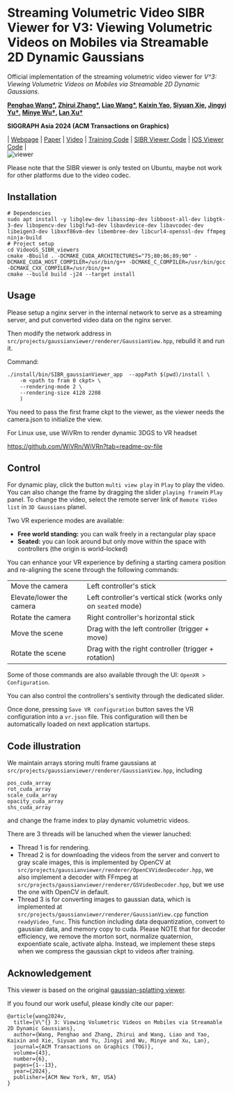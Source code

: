# Streaming Volumetric Video SIBR Viewer for V3: Viewing Volumetric Videos on Mobiles via Streamable 2D Dynamic Gaussians

Official implementation of the streaming volumetric video viewer for _V^3: Viewing Volumetric Videos on Mobiles via Streamable 2D Dynamic Gaussians_.

**[Penghao Wang*](https://authoritywang.github.io/), [Zhirui Zhang*](https://github.com/zhangzhr4), [Liao Wang*](https://aoliao12138.github.io/), [Kaixin Yao](https://yaokxx.github.io/), [Siyuan Xie](https://simonxie2004.github.io/about/), [Jingyi Yu†](http://www.yu-jingyi.com/cv/), [Minye Wu†](https://wuminye.github.io/), [Lan Xu†](https://www.xu-lan.com/)**

**SIGGRAPH Asia 2024 (ACM Transactions on Graphics)**

| [Webpage](https://authoritywang.github.io/v3/) | [Paper](https://arxiv.org/pdf/2409.13648) | [Video](https://youtu.be/Z5La9AporRU?si=P95fDRxVYhXZEzYT) | [Training Code](https://github.com/AuthorityWang/VideoGS) | [SIBR Viewer Code](https://github.com/AuthorityWang/VideoGS_SIBR_viewers) | [IOS Viewer Code](https://github.com/zhangzhr4/VideoGS_IOS_viewers) |<br>
![viewer](assets/viewer.png)

Please note that the SIBR viewer is only tested on Ubuntu, maybe not work for other platforms due to the video codec. 

## Installation

```
# Dependencies
sudo apt install -y libglew-dev libassimp-dev libboost-all-dev libgtk-3-dev libopencv-dev libglfw3-dev libavdevice-dev libavcodec-dev libeigen3-dev libxxf86vm-dev libembree-dev libcurl4-openssl-dev ffmpeg ninja-build
# Project setup
cd VideoGS_SIBR_viewers
cmake -Bbuild . -DCMAKE_CUDA_ARCHITECTURES="75;80;86;89;90" -DCMAKE_CUDA_HOST_COMPILER=/usr/bin/g++ -DCMAKE_C_COMPILER=/usr/bin/gcc -DCMAKE_CXX_COMPILER=/usr/bin/g++
cmake --build build -j24 --target install
```

## Usage

Please setup a nginx server in the internal network to serve as a streaming server, and put converted video data on the nginx server. 

Then modify the network address in `src/projects/gaussianviewer/renderer/GaussianView.hpp`, rebuild it and run it. 

Command:
```
./install/bin/SIBR_gaussianViewer_app  --appPath $(pwd)/install \
    -m <path to fram 0 ckpt> \
    --rendering-mode 2 \
    --rendering-size 4128 2208
    )
```
You need to pass the first frame ckpt to the viewer, as the viewer needs the camera.json to initialize the view. 

For Linux use, use WiVRm to render dynamic 3DGS to VR headset

https://github.com/WiVRn/WiVRn?tab=readme-ov-file

## Control



For dynamic play, click the button `multi view play` in `Play` to play the video. You can also change the frame by dragging the slider `playing frame`in `Play` panel. To change the video, select the remote server link of `Remote Video list` in `3D Gaussians` planel. 

Two VR experience modes are available:
* **Free world standing:** you can walk freely in a rectangular play space
* **Seated:** you can look around but only move within the space with controllers (the origin is world-locked)

You can enhance your VR experience by defining a starting camera position and re-aligning the scene through the following commands:

|          |         |
| -------- | ------- |
| Move the camera | Left controller's stick |
| Elevate/lower the camera | Left controller's vertical stick (works only on `seated` mode) |
| Rotate the camera | Right controller's horizontal stick |
| Move the scene | Drag with the left controller (trigger + move) |
| Rotate the scene | Drag with the right controller (trigger + rotation) |

Some of those commands are also available through the UI: `OpenXR > Configuration`.

You can also control the controllers's sentivity through the dedicated slider.

Once done, pressing `Save VR configuration` button saves the VR configuration into a `vr.json` file. This configuration will then be automatically loaded on next application startups.



## Code illustration

We maintain arrays storing multi frame gaussians at `src/projects/gaussianviewer/renderer/GaussianView.hpp`, including
```
pos_cuda_array
rot_cuda_array
scale_cuda_array
opacity_cuda_array
shs_cuda_array
```
and change the frame index to play dynamic volumetric videos. 

There are 3 threads will be lanuched when the viewer lanuched:
- Thread 1 is for rendering. 
- Thread 2 is for downloading the videos from the server and convert to gray scale images, this is implemented by OpenCV at `src/projects/gaussianviewer/renderer/OpenCVVideoDecoder.hpp`, we also implement a decoder with FFmpeg at `src/projects/gaussianviewer/renderer/GSVideoDecoder.hpp`, but we use the one with OpenCV in default.
- Thread 3 is for converting images to gaussian data, which is implemented at `src/projects/gaussianviewer/renderer/GaussianView.cpp` function `readyVideo_func`. This function including data dequantization, convert to gaussian data, and memory copy to cuda. Please NOTE that for decoder efficiency, we remove the morton sort, normalize quaternion, expoentiate scale, activate alpha. Instead, we implement these steps when we compress the gaussian ckpt to videos after training. 

## Acknowledgement

This viewer is based on the original [gaussian-splatting viewer](https://github.com/graphdeco-inria/gaussian-splatting). 

If you found our work useful, please kindly cite our paper:

```
@article{wang2024v,
  title={V\^{} 3: Viewing Volumetric Videos on Mobiles via Streamable 2D Dynamic Gaussians},
  author={Wang, Penghao and Zhang, Zhirui and Wang, Liao and Yao, Kaixin and Xie, Siyuan and Yu, Jingyi and Wu, Minye and Xu, Lan},
  journal={ACM Transactions on Graphics (TOG)},
  volume={43},
  number={6},
  pages={1--13},
  year={2024},
  publisher={ACM New York, NY, USA}
}
```